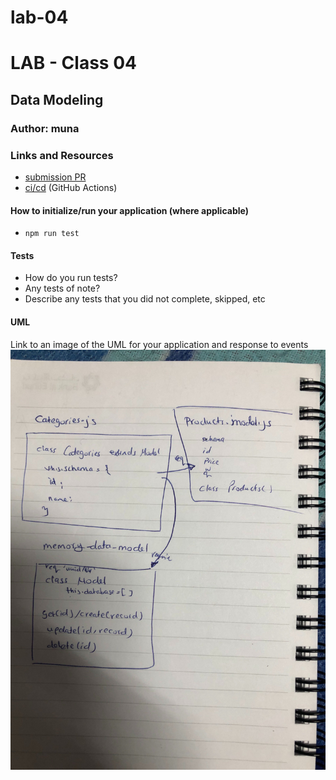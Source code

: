 # lab-04

# LAB - Class 04

## Data Modeling

### Author: muna

### Links and Resources

- [submission PR](https://github.com/401-advanced-javascript-muna/lab-04/pull/1)
- [ci/cd](https://github.com/401-advanced-javascript-muna/lab-04/actions) (GitHub Actions)



#### How to initialize/run your application (where applicable)

-  `npm run test`

#### Tests

- How do you run tests?
- Any tests of note?
- Describe any tests that you did not complete, skipped, etc

#### UML

Link to an image of the UML for your application and response to events
![UML](uml4.jpg)

